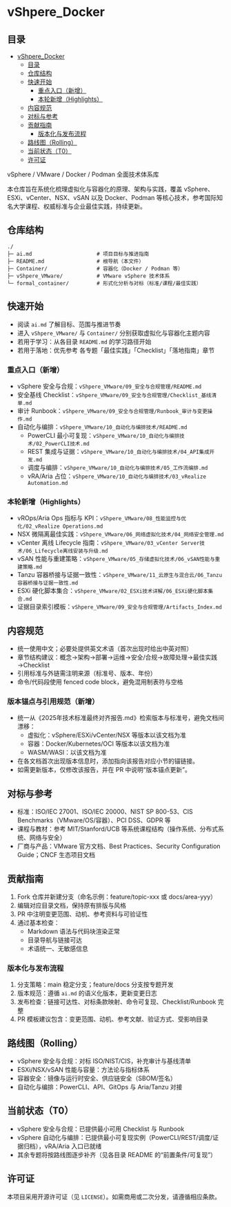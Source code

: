 # vShpere_Docker

## 目录

- [vShpere\_Docker](#vshpere_docker)
  - [目录](#目录)
  - [仓库结构](#仓库结构)
  - [快速开始](#快速开始)
    - [重点入口（新增）](#重点入口新增)
    - [本轮新增（Highlights）](#本轮新增highlights)
  - [内容规范](#内容规范)
  - [对标与参考](#对标与参考)
  - [贡献指南](#贡献指南)
    - [版本化与发布流程](#版本化与发布流程)
  - [路线图（Rolling）](#路线图rolling)
  - [当前状态（T0）](#当前状态t0)
  - [许可证](#许可证)

vSphere / VMware / Docker / Podman 全面技术体系库

本仓库旨在系统化梳理虚拟化与容器化的原理、架构与实践，覆盖 vSphere、ESXi、vCenter、NSX、vSAN 以及 Docker、Podman 等核心技术，参考国际知名大学课程、权威标准与企业最佳实践，持续更新。

## 仓库结构

```text
./
├─ ai.md                     # 项目目标与推进指南
├─ README.md                 # 根导航（本文件）
├─ Container/                # 容器化（Docker / Podman 等）
├─ vShpere_VMware/           # VMware vSphere 技术体系
└─ formal_container/         # 形式化分析与对标（标准/课程/最佳实践）
```

## 快速开始

- 阅读 `ai.md` 了解目标、范围与推进节奏
- 进入 `vShpere_VMware/` 与 `Container/` 分别获取虚拟化与容器化主题内容
- 若用于学习：从各目录 `README.md` 的学习路径开始
- 若用于落地：优先参考 各专题「最佳实践」「Checklist」「落地指南」章节

### 重点入口（新增）

- vSphere 安全与合规：`vShpere_VMware/09_安全与合规管理/README.md`
- 安全基线 Checklist：`vShpere_VMware/09_安全与合规管理/Checklist_基线清单.md`
- 审计 Runbook：`vShpere_VMware/09_安全与合规管理/Runbook_审计与变更操作.md`
- 自动化与编排：`vShpere_VMware/10_自动化与编排技术/README.md`
  - PowerCLI 最小可复现：`vShpere_VMware/10_自动化与编排技术/02_PowerCLI技术.md`
  - REST 集成与证据：`vShpere_VMware/10_自动化与编排技术/04_API集成开发.md`
  - 调度与编排：`vShpere_VMware/10_自动化与编排技术/05_工作流编排.md`
  - vRA/Aria 占位：`vShpere_VMware/10_自动化与编排技术/03_vRealize Automation.md`

### 本轮新增（Highlights）

- vROps/Aria Ops 指标与 KPI：`vShpere_VMware/08_性能监控与优化/02_vRealize Operations.md`
- NSX 微隔离最佳实践：`vShpere_VMware/06_网络虚拟化技术/04_网络安全管理.md`
- vCenter 离线 Lifecycle 指南：`vShpere_VMware/03_vCenter Server技术/06_Lifecycle离线安装与升级.md`
- vSAN 性能与重建策略：`vShpere_VMware/05_存储虚拟化技术/06_vSAN性能与重建策略.md`
- Tanzu 容器桥接与证据一致性：`vShpere_VMware/11_云原生与混合云/06_Tanzu容器桥接与证据一致性.md`
- ESXi 硬化脚本集合：`vShpere_VMware/02_ESXi技术详解/06_ESXi硬化脚本集合.md`
- 证据目录索引模板：`vShpere_VMware/09_安全与合规管理/Artifacts_Index.md`

## 内容规范

- 统一使用中文；必要处提供英文术语（首次出现时给出中英对照）
- 章节结构建议：概念→架构→部署→运维→安全/合规→故障处理→最佳实践→Checklist
- 引用标准与外链需注明来源（标准号、版本、年份）
- 命令/代码段使用 fenced code block，避免混用制表符与空格

### 版本锚点与引用规范（新增）

- 统一从《2025年技术标准最终对齐报告.md》检索版本与标准号，避免文档间漂移：
  - 虚拟化：vSphere/ESXi/vCenter/NSX 等版本以该文档为准
  - 容器：Docker/Kubernetes/OCI 等版本以该文档为准
  - WASM/WASI：以该文档为准
- 在各文档首次出现版本信息时，添加指向该报告对应小节的锚链接。
- 如需更新版本，仅修改该报告，并在 PR 中说明“版本锚点更新”。

## 对标与参考

- 标准：ISO/IEC 27001、ISO/IEC 20000、NIST SP 800-53、CIS Benchmarks（VMware/OS/容器）、PCI DSS、GDPR 等
- 课程与教材：参考 MIT/Stanford/UCB 等系统课程结构（操作系统、分布式系统、网络与安全）
- 厂商与产品：VMware 官方文档、Best Practices、Security Configuration Guide；CNCF 生态项目文档

## 贡献指南

1. Fork 仓库并新建分支（命名示例：feature/topic-xxx 或 docs/area-yyy）
2. 编辑对应目录文档，保持原有排版与风格
3. PR 中注明变更范围、动机、参考资料与可验证性
4. 通过基本检查：
   - Markdown 语法与代码块渲染正常
   - 目录导航与链接可达
   - 术语统一、无敏感信息

### 版本化与发布流程

1. 分支策略：main 稳定分支；feature/docs 分支按专题开发
2. 版本规范：遵循 `ai.md` 的语义化版本，更新变更日志
3. 发布检查：链接可达性、对标条款映射、命令可复现、Checklist/Runbook 完整
4. PR 模板建议包含：变更范围、动机、参考文献、验证方式、受影响目录

## 路线图（Rolling）

- vSphere 安全与合规：对标 ISO/NIST/CIS，补充审计与基线清单
- ESXi/NSX/vSAN 性能与容量：方法论与指标体系
- 容器安全：镜像与运行时安全、供应链安全（SBOM/签名）
- 自动化与编排：PowerCLI、API、GitOps 与 Aria/Tanzu 对接

## 当前状态（T0）

- vSphere 安全与合规：已提供最小可用 Checklist 与 Runbook
- vSphere 自动化与编排：已提供最小可复现实例（PowerCLI/REST/调度/证据归档），vRA/Aria 入口已就绪
- 其余专题将按路线图逐步补齐（见各目录 README 的“前置条件/可复现”）

## 许可证

本项目采用开源许可证（见 `LICENSE`）。如需商用或二次分发，请遵循相应条款。
